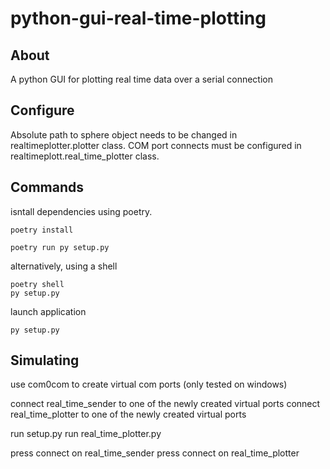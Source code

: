 # python-gui-real-time-plotting

## About
A python GUI for plotting real time data over a serial connection


## Configure

Absolute path to sphere object needs to be changed in realtimeplotter.plotter class.
COM port connects must be configured in realtimeplott.real_time_plotter class.


## Commands

isntall dependencies using poetry.

```
poetry install
```

```
poetry run py setup.py
```

alternatively, using a shell

```
poetry shell
py setup.py
```

launch application

```
py setup.py
```



## Simulating

use com0com to create virtual com ports (only tested on windows)

connect real_time_sender to one of the newly created virtual ports
connect real_time_plotter to one of the newly created virtual ports

run setup.py
run real_time_plotter.py

press connect on real_time_sender
press connect on real_time_plotter
